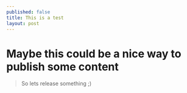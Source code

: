 ```yaml
---
published: false
title: This is a test
layout: post
---
```

# Maybe this could be a nice way to publish some content
> So lets release something ;)
